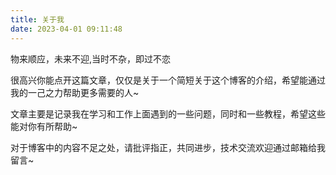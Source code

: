 ```yaml
---
title: 关于我
date: 2023-04-01 09:11:48
---
```


物来顺应，未来不迎,当时不杂，即过不恋

很高兴你能点开这篇文章，仅仅是关于一个简短关于这个博客的介绍，希望能通过我的一己之力帮助更多需要的人~

文章主要是记录我在学习和工作上面遇到的一些问题，同时和一些教程，希望这些能对你有所帮助~

对于博客中的内容不足之处，请批评指正，共同进步，技术交流欢迎通过邮箱给我留言~
